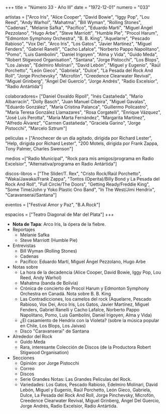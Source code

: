 +++
title = "Número 33 - Año III"
date = "1972-12-01"
numero = "033"

artistas = ["Arco Iris", "Alice Cooper", "David Bowie", "Iggy Pop", "Lou Reed", "Andy Warhol", "Mahatma", "Bill Wyman", "Rolling Stones", "Cadenas", "Melanie Safka", "Pacífico", "Eduardo Martí", "Miguel Ángel Pezzolano", "Hugo Arbe", "Steve Marriott", "Humble Pie", "Procol Harum", "Edmonton Symphony Orchestra", "B. B. King", "Aquelarre", "Pescado Rabioso", "Vox Dei", "Arco Iris", "Los Gatos", "Javier Martínez", "Miguel Fenders", "Gabriel Ranelli", "Cacho Lafalce", "Norberto Pappo Napolitano", "Pomo", "Luis Gambolini", "Daniel Irigoyen", "Alma y Vida", "Guido Meda", "Robert Stigwood Organisation", "Santana", "Jorge Pistocchi", "Los Blops", "Los Jaivas", "Edelmiro Molinari", "David Lebón", "Miguel y Eugenio", "Raúl Porchetto", "León Gieco", "Gabriela", "Dulce", "La Pesada del Rock And Roll", "Jorge Pinchevsky", "Microfón", "Creedence Clearwater Revival", "Miguel Grinberg", "Ángel Del Guercio", "Jorge Andrés", "Radio Excelsior", "Radio Antártida"]

colaboradores= ["Daniel Osvaldo Ripoll", "Inés Castañeda", "Mario Albarracín", "Dolly Basch", "Juan Manuel Cibeira", "Miguel Gavalas", "Eduardo González", "María Cristina Palanca", "Guillermo Policastro", "María Teresa González Llamazares", "Rosa Corgatelli", "Enrique Vázquez", "José Luis Perotta", "María Marta Fernández", "Margarita Martínez", "Alfredo Álvarez", "Carmen Castañeda", "Graciela Garino", "Jorge Pistocchi", "Marcelo Sztrum"]

peliculas = ["Anochecer de un día agitado, dirigida por Richard Lester", "Help, dirigida por Richard Lester", "200 Motels, dirigida por Frank Zappa, Tony Palmer, Charles Swenson"]

medios =["Radio Municipal", "Rock para mis amigos/programa en Radio Excelsior", "Alternativa/programa en Radio Antártida"]

discos-libros = ["The Slider/T. Rex", "Cristo Rock/Raúl Porchetto", "Waka/Jawaka/Frank Zappa", "Tontos (Operita)/Billy Bond y La Pesada del Rock And Roll", "Full Circle/The Doors", "Getting Ready/Freddie King", "Some Time/John y Yoko Plastic Ono Band", "In The West/Jimi Hendrix", "Caravanserai/Santana"]

eventos = ["Festival Amor y Paz", "B.A.Rock"]

espacios = ["Teatro Diagonal de Mar del Plata"]
+++

- **Nota de Tapa**: Arco Iris, la ópera de la fiebre. 
- Reportajes
  - Melanie Safka
  - Steve Marriott (Humble Pie)
- Entrevistas
  - Bill Wyman (Rolling Stones)
  - Cadenas
  - Pacífico: Eduardo Martí, Miguel Ángel Pezzolano, Hugo Arbe
- Notas sobre
  - La hora de la decadencia (Alice Cooper, David Bowie, Iggy Pop, Lou Reed, Andy Warhol)
  - Mahatma (banda de Bolivia)
  - Crónica de concierto de Procol Harum y Edmonton Symphony Orchestra en Canadá. Nota sobre B. B. King
  - Las Contradicciones, los camelos del rock (Aquelarre, Pescado Rabioso, Vox Dei, Arco Iris, Los Gatos, Javier Martínez, Miguel Fenders, Gabriel Ranelli y Cacho Lafalce, Norberto Pappo Napolitano, Pomo, Luis Gambolini, Daniel Irigoyen, Alma y Vida)
  - ¿El casamiento de Hendrix con la Violeta? (sobre la música popular en Chile, Los Blops, Los Jaivas)
  - Disco "Caravanserai" de Santana
- Alrededor del Rock
  - Guido Meda
  - Rara, interesante Colección de Discos (de la Productora Robert Stigwood Organisation)
- Secciones
  - Opinión: por Jorge Pistocchi
  - Correo
  - Discos
  - Serie Grandes Notas: Las Grandes Películas del Rock. 
  - Variedades: Los Gatos, Pescado Rabioso, Edelmiro Molinari, David Lebón, Miguel y Eugenio, Raúl Porchetto, León Gieco, Gabriela, Dulce, La Pesada del Rock And Roll, Jorge Pinchevsky, Microfón, Creedence Clearwater Revival, Miguel Grinberg, Ángel Del Guercio, Jorge Andrés, Radio Excelsior, Radio Antártida.
